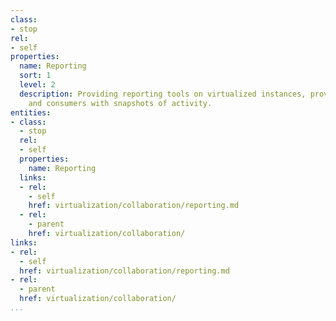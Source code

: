 ```yaml
---
class:
- stop
rel:
- self
properties:
  name: Reporting
  sort: 1
  level: 2
  description: Providing reporting tools on virtualized instances, providing developers
    and consumers with snapshots of activity.
entities:
- class:
  - stop
  rel:
  - self
  properties:
    name: Reporting
  links:
  - rel:
    - self
    href: virtualization/collaboration/reporting.md
  - rel:
    - parent
    href: virtualization/collaboration/
links:
- rel:
  - self
  href: virtualization/collaboration/reporting.md
- rel:
  - parent
  href: virtualization/collaboration/
...
```

